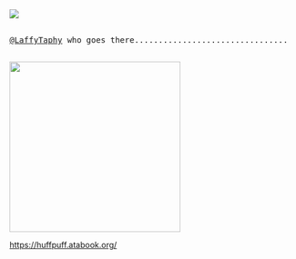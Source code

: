 <img src="https://komarev.com/ghpvc/?username=p4rtypoison&style=water&base=1851&label=cookies&color=3EC197"/> 

<kbd><br>[@LaffyTaphy](https://github.com/laffytaphy) who goes there................................<br>&nbsp;  </kbd> 

<div align="left">
<img src="https://file.garden/aFQP9esOHyVvl9zD/holypeak.jpg" width="300"/>

 https://huffpuff.atabook.org/
</div>
 </div>
